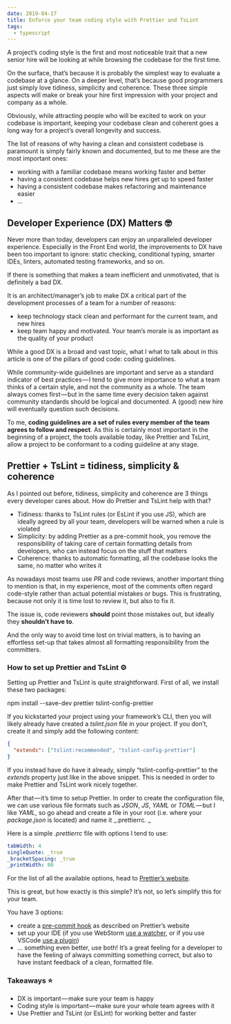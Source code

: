 ```yaml
---
date: 2019-04-17
title: Enforce your team coding style with Prettier and TsLint
tags:
  - typescript
---
```


A project’s coding style is the first and most noticeable trait that a new senior hire will be looking at while browsing the codebase for the first time. 

On the surface, that’s because it is probably the simplest way to evaluate a codebase at a glance. On a deeper level, that’s because good programmers just simply love tidiness, simplicity and coherence. These three simple aspects will make or break your hire first impression with your project and company as a whole.

Obviously, while attracting people who will be excited to work on your codebase is important, keeping your codebase clean and coherent goes a long way for a project’s overall longevity and success. 

The list of reasons of why having a clean and consistent codebase is paramount is simply fairly known and documented, but to me these are the most important ones:

*   working with a familiar codebase means working faster and better
*   having a consistent codebase helps new hires get up to speed faster
*   having a consistent codebase makes refactoring and maintenance easier
*   …

## Developer Experience (DX) Matters 🤓

Never more than today, developers can enjoy an unparalleled developer experience. Especially in the Front End world, the improvements to DX have been too important to ignore: static checking, conditional typing, smarter IDEs, linters, automated testing frameworks, and so on. 

If there is something that makes a team inefficient and unmotivated, that is definitely a bad DX.

It is an architect/manager’s job to make DX a critical part of the development processes of a team for a number of reasons:

*   keep technology stack clean and performant for the current team, and new hires
*   keep team happy and motivated. Your team’s morale is as important as the quality of your product

While a good DX is a broad and vast topic, what I what to talk about in this article is one of the pillars of good code: coding guidelines. 

While community-wide guidelines are important and serve as a standard indicator of best practices — I tend to give more importance to what a team thinks of a certain style, and not the community as a whole. The team always comes first — but in the same time every decision taken against community standards should be logical and documented. A (good) new hire will eventually question such decisions.

To me, **coding guidelines are a set of rules every member of the team agrees to follow and respect**. As this is certainly most important in the beginning of a project, the tools available today, like Prettier and TsLint, allow a project to be conformant to a coding guideline at any stage.

## Prettier + TsLint = tidiness, simplicity & coherence

As I pointed out before, tidiness, simplicity and coherence are 3 things every developer cares about. How do Prettier and TsLint help with that?

*   Tidiness: thanks to TsLint rules (or EsLint if you use JS), which are ideally agreed by all your team, developers will be warned when a rule is violated
*   Simplicity: by adding Prettier as a pre-commit hook, you remove the responsibility of taking care of certain formatting details from developers, who can instead focus on the stuff that matters
*   Coherence: thanks to automatic formatting, all the codebase looks the same, no matter who writes it

As nowadays most teams use _PR_ and code reviews, another important thing to mention is that, in my experience, most of the comments often regard code-style rather than actual potential mistakes or bugs. This is frustrating, because not only it is time lost to review it, but also to fix it.

The issue is, code reviewers **should** point those mistakes out, but ideally they **shouldn’t have to**.

And the only way to avoid time lost on trivial matters, is to having an effortless set-up that takes almost all formatting responsibility from the committers.

### How to set up Prettier and TsLint ⚙️

Setting up Prettier and TsLint is quite straightforward. First of all, we install these two packages:

npm install --save-dev prettier tslint-config-prettier

If you kickstarted your project using your framework’s CLI, then you will likely already have created a _tslint.json_ file in your project. If you don’t, create it and simply add the following content:

```json
{
  "extends": ["tslint:recommended", "tslint-config-prettier"]
}
```

If you instead have do have it already, simply “tslint-config-prettier” to the _extends_ property just like in the above snippet. This is needed in order to make Prettier and TsLint work nicely together.

After that — it’s time to setup Prettier. In order to create the configuration file, we can use various file formats such as _JSON_, _JS_, _YAML_ or _TOML_ — but I like _YAML_, so go ahead and create a file in your root (i.e. where your _package.json_ is located) and name it _.prettierrc. _

Here is a simple _.prettierrc_ file with options I tend to use:

```yaml
tabWidth: 4
singleQuote: _true
_bracketSpacing: _true
_printWidth: 80
```

For the list of all the available options, head to [Prettier’s website](https://medium.com/r/?url=https%3A%2F%2Fprettier.io%2Fdocs%2Fen%2Foptions.html).

This is great, but how exactly is this simple? It’s not, so let’s simplify this for your team.

You have 3 options:

*   create a [pre-commit hook](https://medium.com/r/?url=https%3A%2F%2Fprettier.io%2Fdocs%2Fen%2Fprecommit.html) as described on Prettier’s website
*   set up your IDE (if you use WebStorm [use a watcher](https://medium.com/r/?url=https%3A%2F%2Fprettier.io%2Fdocs%2Fen%2Fwebstorm.html), or if you use VSCode [use a plugin](https://medium.com/r/?url=https%3A%2F%2Fprettier.io%2Fdocs%2Fen%2Feditors.html))
*   … something even better, use both! It’s a great feeling for a developer to have the feeling of always committing something correct, but also to have instant feedback of a clean, formatted file.

### Takeaways ⭐️

*   DX is important — make sure your team is happy
*   Coding style is important — make sure your whole team agrees with it
*   Use Prettier and TsLint (or EsLint) for working better and faster
